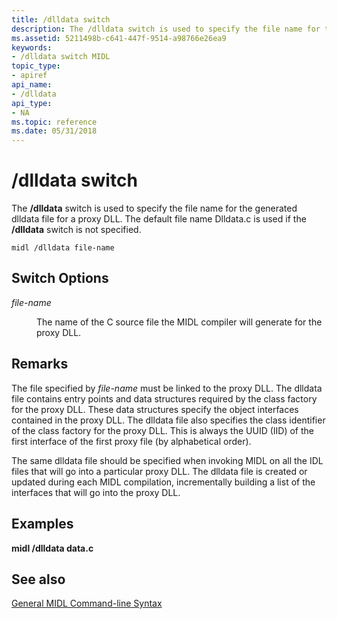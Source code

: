 ```yaml
---
title: /dlldata switch
description: The /dlldata switch is used to specify the file name for the generated dlldata file for a proxy DLL. The default file name Dlldata.c is used if the /dlldata switch is not specified.
ms.assetid: 5211498b-c641-447f-9514-a98766e26ea9
keywords:
- /dlldata switch MIDL
topic_type:
- apiref
api_name:
- /dlldata
api_type:
- NA
ms.topic: reference
ms.date: 05/31/2018
---
```


# /dlldata switch

The **/dlldata** switch is used to specify the file name for the generated dlldata file for a proxy DLL. The default file name Dlldata.c is used if the **/dlldata** switch is not specified.

``` syntax
midl /dlldata file-name
```

## Switch Options

<dl> <dt>

*file-name* 
</dt> <dd>

The name of the C source file the MIDL compiler will generate for the proxy DLL.

</dd> </dl>

## Remarks

The file specified by *file-name* must be linked to the proxy DLL. The dlldata file contains entry points and data structures required by the class factory for the proxy DLL. These data structures specify the object interfaces contained in the proxy DLL. The dlldata file also specifies the class identifier of the class factory for the proxy DLL. This is always the UUID (IID) of the first interface of the first proxy file (by alphabetical order).

The same dlldata file should be specified when invoking MIDL on all the IDL files that will go into a particular proxy DLL. The dlldata file is created or updated during each MIDL compilation, incrementally building a list of the interfaces that will go into the proxy DLL.

## Examples

**midl /dlldata data.c**

## See also

<dl> <dt>

[General MIDL Command-line Syntax](general-midl-command-line-syntax.md)
</dt> </dl>

 

 




